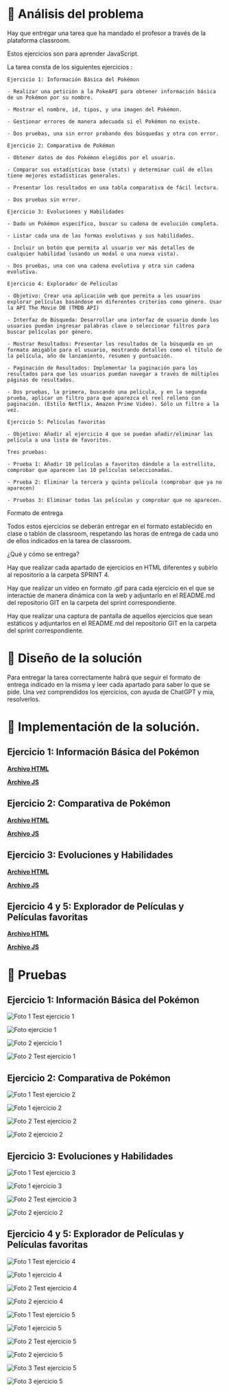 

# 🔎 Análisis del problema

Hay que entregar una tarea que ha mandado el profesor a través de la plataforma classroom.

Estos ejercicios son para aprender JavaScript.

La tarea consta de los siguientes ejercicios :

``` 
Ejercicio 1: Información Básica del Pokémon

- Realizar una petición a la PokeAPI para obtener información básica de un Pokémon por su nombre.

- Mostrar el nombre, id, tipos, y una imagen del Pokémon.

- Gestionar errores de manera adecuada si el Pokémon no existe.

- Dos pruebas, una sin error probando dos búsquedas y otra con error.

```

```
Ejercicio 2: Comparativa de Pokémon

- Obtener datos de dos Pokémon elegidos por el usuario.

- Comparar sus estadísticas base (stats) y determinar cuál de ellos tiene mejores estadísticas generales.

- Presentar los resultados en una tabla comparativa de fácil lectura.

- Dos pruebas sin error.
```

```
Ejercicio 3: Evoluciones y Habilidades

- Dado un Pokémon específico, buscar su cadena de evolución completa.

- Listar cada una de las formas evolutivas y sus habilidades.

- Incluir un botón que permita al usuario ver más detalles de cualquier habilidad (usando un modal o una nueva vista).

- Dos pruebas, una con una cadena evolutiva y otra sin cadena evolutiva.
```

```
Ejercicio 4: Explorador de Películas

- Objetivo: Crear una aplicación web que permita a los usuarios explorar películas basándose en diferentes criterios como género. Usar la API The Movie DB (TMDB API)

- Interfaz de Búsqueda: Desarrollar una interfaz de usuario donde los usuarios puedan ingresar palabras clave o seleccionar filtros para buscar películas por género.

- Mostrar Resultados: Presentar los resultados de la búsqueda en un formato amigable para el usuario, mostrando detalles como el título de la película, año de lanzamiento, resumen y puntuación.

- Paginación de Resultados: Implementar la paginación para los resultados para que los usuarios puedan navegar a través de múltiples páginas de resultados.

- Dos pruebas, la primera, buscando una película, y en la segunda prueba, aplicar un filtro para que aparezca el reel relleno con paginación. (Estilo Netflix, Amazon Prime Video). Sólo un filtro a la vez.
``` 
```
Ejercicio 5: Películas favoritas

- Objetivo: Añadir al ejercicio 4 que se puedan añadir/eliminar las película a una lista de favoritos.

Tres pruebas:

- Prueba 1: Añadir 10 películas a favoritos dándole a la estrellita, comprobar que aparecen las 10 películas seleccionadas.

- Prueba 2: Eliminar la tercera y quinta película (comprobar que ya no aparecen)

- Pruebas 3: Eliminar todas las películas y comprobar que no aparecen.

``` 

Formato de entrega

Todos estos ejercicios se deberán entregar en el formato establecido en clase o tablón de classroom, respetando las horas de entrega de cada uno de ellos indicados en la tarea de classroom.

¿Qué y cómo se entrega?

Hay que realizar cada apartado de ejercicios en HTML diferentes y subirlo al repositorio a la carpeta SPRINT 4.

Hay que realizar un vídeo en formato .gif para cada ejercicio en el que se interactúe de manera dinámica con la web y adjuntarlo en el README.md del repositorio GIT en la carpeta del sprint correspondiente.

Hay que realizar una captura de pantalla de aquellos ejercicios que sean estáticos y adjuntarlos en el README.md del repositorio GIT en la carpeta del sprint correspondiente.

# 📝 Diseño de la solución

Para entregar la tarea correctamente habrá que seguir el formato de entrega indicado en la misma y leer cada apartado para saber lo que se pide. Una vez comprendidos los ejercicios, con ayuda de ChatGPT y mia, resolverlos.

# 💉  Implementación de la solución.

## Ejercicio 1: Información Básica del Pokémon

[**Archivo HTML** ](ejercicio1/ejercicio1.html)

[**Archivo JS** ](ejercicio1/ejercicio1.js)

## Ejercicio 2: Comparativa de Pokémon

[**Archivo HTML** ](ejercicio2/ejercicio2.html)

[**Archivo JS** ](ejercicio2/ejercicio2.js)

##  Ejercicio 3: Evoluciones y Habilidades

[**Archivo HTML** ](ejercicio3/ejercicio3.html)

[**Archivo JS** ](ejercicio3/ejercicio3.js)

## Ejercicio 4 y 5: Explorador de Películas y Películas favoritas

[**Archivo HTML** ](ejercicio4y5/ejercicio4.html)

[**Archivo JS** ](ejercicio4y5/ejercicio4.js)


# 📸 Pruebas

## Ejercicio 1: Información Básica del Pokémon

![Foto 1 Test ejercicio 1](recursos/imagenes/ejercicio1/test1Ejercicio1.png)

![Foto ejercicio 1](recursos/gifs/ejercicio1/gifTest1Ejercicio1.gif)

![Foto 2 ejercicio 1](recursos/imagenes/ejercicio1/test2Ejercicio1.png)

![Foto 2 Test ejercicio 1](recursos/gifs/ejercicio1/gifTest3Ejercicio1.gif)


## Ejercicio 2: Comparativa de Pokémon

![Foto 1 Test ejercicio 2](recursos/imagenes/ejercicio2/test1Ejercicio2.png)

![Foto 1 ejercicio 2](recursos/gifs/ejercicio2/gifTest1Ejercicio2.gif)

![Foto 2 Test ejercicio 2](recursos/imagenes/ejercicio2/test2Ejercicio2.png)

![Foto 2 ejercicio 2](recursos/gifs/ejercicio2/gifTest2Ejercicio2.gif)

##  Ejercicio 3: Evoluciones y Habilidades

![Foto 1 Test ejercicio 3](recursos/imagenes/ejercicio3/test1Ejercicio3.png)

![Foto 1 ejercicio 3](recursos/gifs/ejercicio3/gifTest1Ejercicio3.gif)

![Foto 2 Test ejercicio 3](recursos/imagenes/ejercicio3/test2Ejercicio3.png)

![Foto 2 ejercicio 2](recursos/gifs/ejercicio3/gifTest2Ejercicio3.gif)

## Ejercicio 4 y 5: Explorador de Películas y Películas favoritas

![Foto 1 Test ejercicio 4](recursos/imagenes/ejercicio4/test1Ejercicio4.png)

![Foto 1 ejercicio 4](recursos/gifs/ejercicio4y5/gifTest1Ejercicio4.gif)

![Foto 2 Test ejercicio 4](recursos/imagenes/ejercicio4/test2Ejercicio4.png)

![Foto 2 ejercicio 4](recursos/gifs/ejercicio4y5/gifTest2Ejercicio4.gif)

![Foto 1 Test ejercicio 5](recursos/imagenes/ejercicio5/test1Ejercicio5.png)

![Foto 1 ejercicio 5](recursos/gifs/ejercicio4y5/gifTest1Ejercicio5.gif)

![Foto 2 Test ejercicio 5](recursos/imagenes/ejercicio5/test2Ejercicio5.png)

![Foto 2 ejercicio 5](recursos/gifs/ejercicio4y5/gifTest2Ejercicio5.gif)

![Foto 3 Test ejercicio 5](recursos/imagenes/ejercicio5/test3Ejercicio5.png)

![Foto 3 ejercicio 5](recursos/gifs/ejercicio4y5/gifTest3Ejercicio5.gif)
